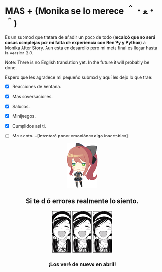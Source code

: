 
# MAS + (Monika se lo merece ＾・ﻌ・＾)
Es un submod que tratara de añadir un poco de todo (**recalcó que no será cosas complejas por mi falta de experiencia con Ren'Py y Python**) a Monika After Story.
Aun esta en desarollo pero mi meta final es llegar hasta la version 2.0.

Note: There is no English translation yet. In the future it will probably be done.

Espero que les agradece mi pequeño submod y aquí les dejo lo que trae:
- [X] Reacciones de Ventana.

- [X] Mas coversaciones.

- [X] Saludos.

- [X] Minijuegos.

- [X] Cumplidos asi ti.

- [ ] Me siento....[Intentaré poner emociónes algo insertables]

<p align="center">
  <img src="https://github.com/zer0fixer/SubmodMAS/blob/main/ddbh_chibi.png" width="100"">
</p>

<h2 align="center">
                 Si te dió errores realmente lo siento.
</h2>

<p align="center">
  <img src="https://github.com/zer0fixer/SubmodMAS/blob/main/noway.gif" width="200"">
</p>

<h3 align="center">
  ¡Los veré de nuevo en abril!
</h3>
